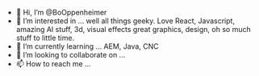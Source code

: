 - 👋 Hi, I’m @BoOppenheimer
- 👀 I’m interested in ... well all things geeky. Love React, Javascript, amazing AI stuff, 3d, visual effects great graphics, design, oh so much stuff to little time.
- 🌱 I’m currently learning ... AEM, Java, CNC  
- 💞️ I’m looking to collaborate on ...
- 📫 How to reach me ...

<!---
BoOppenheimer/BoOppenheimer is a ✨ special ✨ repository because its `README.md` (this file) appears on your GitHub profile.
You can click the Preview link to take a look at your changes.
--->
